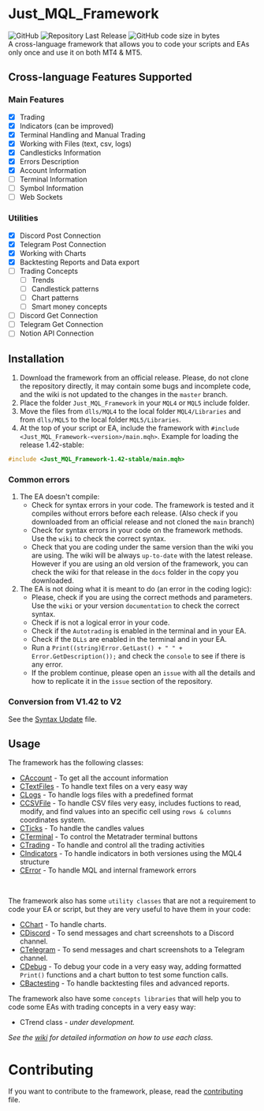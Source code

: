 # Just_MQL_Framework
![GitHub](https://img.shields.io/github/license/justupcorp/Just_MQL_Framework?color=blue)
![Repository Last Release](https://img.shields.io/github/v/release/justupcorp/Just_MQL_Framework?color=light_green)
![GitHub code size in bytes](https://img.shields.io/github/languages/code-size/justupcorp/Just_MQL_Framework?label=download%20size)
<br>
A cross-language framework that allows you to code your scripts and EAs only once and use it on both MT4 & MT5. <br>

## Cross-language Features Supported
### Main Features
- [x] Trading
- [x] Indicators (can be improved)
- [x] Terminal Handling and Manual Trading 
- [x] Working with Files (text, csv, logs)
- [x] Candlesticks Information
- [x] Errors Description
- [x] Account Information
- [ ] Terminal Information 
- [ ] Symbol Information
- [ ] Web Sockets

### Utilities
- [x] Discord Post Connection
- [x] Telegram Post Connection
- [x] Working with Charts
- [x] Backtesting Reports and Data export
- [ ] Trading Concepts
  - [ ] Trends
  - [ ] Candlestick patterns
  - [ ] Chart patterns
  - [ ] Smart money concepts
- [ ] Discord Get Connection
- [ ] Telegram Get Connection
- [ ] Notion API Connection

## Installation
1. Download the framework from an official release. Please, do not clone the repository directly, it may contain some bugs and incomplete code, and the wiki is not updated to the changes in the `master` branch.
2. Place the folder `Just_MQL_Framework` in your `MQL4` or `MQL5` include folder.
3. Move the files from `dlls/MQL4` to the local folder `MQL4/Libraries` and from `dlls/MQL5` to the local folder `MQL5/Libraries`.
4. At the top of your script or EA, include the framework with `#include <Just_MQL_Framework-<version>/main.mqh>`. Example for loading the release 1.42-stable: <br>

```cpp
#include <Just_MQL_Framework-1.42-stable/main.mqh>
```

### Common errors
1. The EA doesn't compile:
   - Check for syntax errors in your code. The framework is tested and it compiles without errors before each release. (Also check if you downloaded from an official release and not cloned the `main` branch)
   - Check for syntax errors in your code on the framework methods. Use the `wiki` to check the correct syntax.
   - Check that you are coding under the same version than the wiki you are using. The wiki will be always `up-to-date` with the latest release. However if you are using an old version of the framework, you can check the wiki for that release in the `docs` folder in the copy you downloaded.
2. The EA is not doing what it is meant to do (an error in the coding logic):
   - Please, check if you are using the correct methods and parameters. Use the `wiki` or your version `documentation` to check the correct syntax.
   - Check if is not a logical error in your code.
   - Check if the `Autotrading` is enabled in the terminal and in your EA.
   - Check if the `DLLs` are enabled in the terminal and in your EA.
   - Run a `Print((string)Error.GetLast() + " " + Error.GetDescription());` and check the `console` to see if there is any error.
   - If the problem continue, please open an `issue` with all the details and how to replicate it in the `issue` section of the repository.

### Conversion from V1.42 to V2
See the [Syntax Update](syntax-update.md) file.

## Usage
The framework has the following classes:
- [CAccount](https://github.com/justupcorp/Just_MQL_Framework/wiki/CAccount) - To get all the account information
- [CTextFiles](https://github.com/justupcorp/Just_MQL_Framework/wiki/CTextFile) - To handle text files on a very easy way
- [CLogs](https://github.com/justupcorp/Just_MQL_Framework/wiki/CLogs) - To handle logs files with a predefined format
- [CCSVFile](https://github.com/justupcorp/Just_MQL_Framework/wiki/CCSVFile) - To handle CSV files very easy, includes fuctions to read, modify, and find values into an specific cell using `rows & columns` coordinates system.
- [CTicks](https://github.com/justupcorp/Just_MQL_Framework/wiki/CTicks) - To handle the candles values
- [CTerminal](https://github.com/justupcorp/Just_MQL_Framework/wiki/CTerminal) - To control the Metatrader terminal buttons
- [CTrading](https://github.com/justupcorp/Just_MQL_Framework/wiki/CTrading) - To handle and control all the trading activities
- [CIndicators](https://github.com/justupcorp/Just_MQL_Framework/wiki/CIndicators) - To handle indicators in both versiones using the MQL4 structure
- [CError](https://github.com/justupcorp/Just_MQL_Framework/wiki/CError) - To handle MQL and internal framework errors

<br>

The framework also has some `utility classes` that are not a requirement to code your EA or script, but they are very useful to have them in your code:

- [CChart](https://github.com/justupcorp/Just_MQL_Framework/wiki/CChart) - To handle charts.
- [CDiscord](https://github.com/justupcorp/Just_MQL_Framework/wiki/CDiscord) - To send messages and chart screenshots to a Discord channel.
- [CTelegram](https://github.com/justupcorp/Just_MQL_Framework/wiki/CTelegram) - To send messages and chart screenshots to a Telegram channel.
- [CDebug](https://github.com/justupcorp/Just_MQL_Framework/wiki/CDebug) - To debug your code in a very easy way, adding formatted `Print()` functions and a chart button to test some function calls.
- [CBactesting](https:github.com/justupcorp/Just_MQL_Framework/wiki/CBacktesting) - To handle backtesting files and advanced reports.

The framework also have some `concepts libraries` that will help you to code some EAs with trading concepts in a very easy way:
- CTrend class - _under development._

_See the [wiki](https://github.com/justupcorp/Just_MQL_Framework/wiki/home) for detailed information on how to use each class._

# Contributing
If you want to contribute to the framework, please, read the [contributing](CONTRIBUTING.md) file.